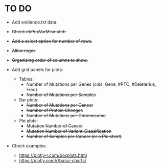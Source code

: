 # TO DO

* Add evidence.txt data.
* ~~Check dbPepVarMismatch.~~  
* ~~Add a select option for number of rows.~~  
* ~~Allow regex~~ 
* ~~Organizing order of columns to show.~~  

* Add grid panels for plots:
  * Tables:
    * Number of Mutations per Genes (cols: Gene, #PTC, #Deleterius, Freq)
    * ~~Number of Mutations per Samples~~
  * Bar plots: 
    * ~~Number of Mutations per Cancer~~
    * ~~Number of Protein Changes~~
    * ~~Number of Mutations per Chromosome~~
  * Pie plots: 
    * ~~Mutation Number of Cancer~~
    * ~~Mutation Number of Variant_Classification~~
    * ~~Number of Samples per Cancer (or a Pie chart)~~
      
* Check examples: 
  * https://plotly-r.com/boxplots.html
  * https://plotly.com/r/basic-charts/
  